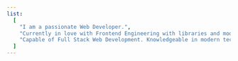 ```yaml
---
list:
  [
    "I am a passionate Web Developer.",
    "Currently in love with Frontend Engineering with libraries and modern JavaScript frameworks with the likes of Tailwind CSS, React, and Next. Also interested in managing, interpreting, and visualizing data in the Backend and engineering the connection of both Frontend and Backend.",
    "Capable of Full Stack Web Development. Knowledgeable in modern technologies.",
  ]
---
```

